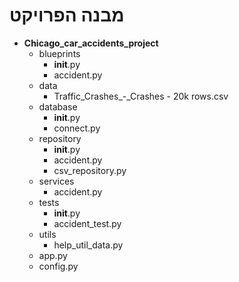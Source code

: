 # מבנה הפרויקט
* **Chicago_car_accidents_project**
  * blueprints
    * __init__.py
    * accident.py
  * data
    * Traffic_Crashes_-_Crashes - 20k rows.csv
  * database
    * __init__.py 
    * connect.py
  * repository
    * __init__.py
    * accident.py 
    * csv_repository.py
  * services
    * accident.py
  * tests
    *  __init__.py
    * accident_test.py
  * utils
    * help_util_data.py
  * app.py
  * config.py
